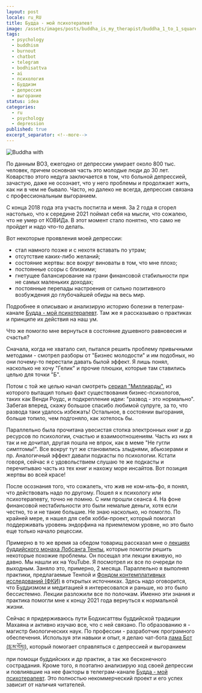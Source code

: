 ```yaml
---
layout: post
locale: ru_RU
title: Будда - мой психотерапевт
image: /assets/images/posts/buddha_is_my_therapist/buddha_1_to_1_square.jpg
tags:
  - psychology
  - buddhism
  - burnout
  - chatbot
  - telegram
  - bodhisattva
  - ai
  - психология
  - Буддизм
  - депрессия
  - выгорание
status: idea
categories:
  - ru
  - psychology
  - depression
published: true
excerpt_separator: <!--more-->
---
```

![Buddha with ]({{page.image}})

По данным ВОЗ, ежегодно от депрессии умирает около 800 тыс. человек, причем основная часть это молодые люди до 30 лет. Коварство этого недуга заключается в том, что больной депрессией, зачастую, даже не осознает, что у него проблемы и продолжает жить, как ни в чем не бывало. Часто, но далеко не всегда, депрессия связана с профессиональным выгоранием. 

С конца 2018 года эта участь постигла и меня. За 2 года я сгорел настолько, что к середине 2021 поймал себя на мысли, что сожалею, что не умер от КОВИДа. В этот момент стало понятно, что само не пройдет и надо что-то делать. 

<!--more-->

Вот некоторые проявления моей депрессии:
- стал намного позже и с нехотя вставать по утрам;
- отсутствие каких-либо желаний;
- состояние жертвы: все вокруг виноваты в том, что мне плохо;
- постоянные ссоры с близкими;
- гнетущее балансирование на грани финансовой стабильности при не самых маленьких доходах;
- постоянные перепады настроения от сильно позитивного возбуждения до глубочайшей обиды на весь мир.

Подробнее я описываю и анализирую историю болезни  в телеграм-канале [Будда - мой психотерапевт](https://t.me/Buddha_is_my_theropist_ru). Там же я рассказываю о практиках и принципе их действия на наш ум.

Что же помогло мне вернуться в состояние душевного равновесия и счастья?

Сначала, когда не хватало сил, пытался решить проблему привычными методами - смотрел разборы от "Бизнес молодости" и им подобных, но они почему-то перестали давать былой эффект. Я лишь понял, насколько не хочу "Гелик" и прочие плюшки, которые там ставились целью для точки "Б". 

Потом с той же целью начал смотреть [сериал "Миллиарды"](https://ru.wikipedia.org/wiki/Миллиарды), из которого вытащил только факт существования бизнес-психологов, таких как Венди Роудс, и подкрепление идеи: "развод - это нормально". Забегая вперед, скажу большое спасибо любимой супруге, за то, что развода таки удалось избежать! Остальное, в состоянии выгорания, больше топило, чем подгоняло, как хотелось бы.

Параллельно была прочитана увесистая стопка электронных книг и др ресурсов по психологии, счастью и взаимоотношениям. Часть из них я так и не дочитал, другая пошла не впрок, как в меме "Не гугли симптомы!". Все вокруг тут же становились злыднями, абьюзерами и пр. Аналогичный эффект давали подкасты по психологии. Кстати говоря, сейчас я с удовольствием слушаю те же подкасты и перечитываю часть из тех книг и нахожу море инсайтов. Вот позиция жертвы во всей красе!

После осознания того, что сожалеть, что жив не ком-иль-фо, я понял, что действовать надо по другому. Пошел я к психологу или психотерапевту, точно не помню. С ним прошли сеанса 4. На фоне финансовой нестабильности это были немалые деньги, хотя если честно, то и не такие большие. Не знаю насколько, но помогло. По крайней мере, я нашел для себя хобби-проект, который помогал поддерживать уровень эндорфина на приемлемом уровне, но это было еще только начало рецессии.

Примерно в то же время за обедом товарищ рассказал мне о [лекциях буддийского монаха Лобсанга Тенпы](https://www.youtube.com/playlist?list=PLBtL4fhQ1ewL4D-gaREMXthSjPoL1O8QD), которые помогли решить некоторые похожие проблемы. Он посещал эти лекции вживую, но давно. Мы нашли их на YouTube. Я посмотрел их все по очереди по выходным. Заняло это, примерно, 2 месяца. Параллельно я выполнял практики, предлагаемые Тенпой и [Фондом контемплативных исследований (ФКИ)](https://contemplative.ru) в открытых источниках. Здесь надо оговорится, что Буддизмом и медитацией я интересовался и раньше, но это было бессистемно. Лекции разложили все по полочкам. Именно эти знания и практика помогли мне к концу 2021 года вернуться к нормальной жизни.

Сейчас я придерживаюсь пути Бодхисаттвы буддийской традиции Махаяна и активно изучаю все, что с ней связано. По образованию я - магистр биологических наук. По профессии - разработчик програмного обеспечения. Используя эти навыки и опыт, я делаю чат-бота [лама Бот (དླ་མ་བོཏ།)](https://t.me/compassion_lama_bot), который помогает справляться с депрессией и выгоранием при помощи буддийских и др практик, а так же бесконечного сострадания. Кроме того, я поэтапно анализирую ход своей депрессии и повлиявшие на нее  факторы в телеграм-канале [Будда - мой психотерапевт](https://t._me/Buddha_is_my_theropist_ru). Это полностью некоммерческий проект и его успех зависит от наличия читателей.